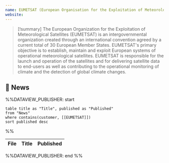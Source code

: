 ```yaml
---
name: EUMETSAT (European Organisation for the Exploitation of Meteorological Satellites)
website:
---
```


>[!summary]
>The European Organization for the Exploitation of Meteorological Satellites (EUMETSAT) is an intergovernmental organization created through an international convention agreed by a current total of 30 European Member States. EUMETSAT's primary objective is to establish, maintain and exploit European systems of operational meteorological satellites. EUMETSAT is responsible for the launch and operation of the satellites and for delivering satellite data to end-users as well as contributing to the operational monitoring of climate and the detection of global climate changes.

## 📰 News
%%DATAVIEW_PUBLISHER: start
```
table title as "Title", published as "Published"
from "News"
where contains(customer, [[EUMETSAT]])
sort published desc
```
%%

| File | Title | Published |
| ---- | ----- | --------- |

%%DATAVIEW_PUBLISHER: end %%